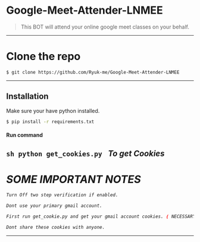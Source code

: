 # Google-Meet-Attender-LNMEE

> This BOT will attend your online google meet classes on your behalf.
---

# Clone the repo
```sh
$ git clone https://github.com/Ryuk-me/Google-Meet-Attender-LNMEE

```
---

## Installation
Make sure your have python installed.</br>
```sh
$ pip install -r requirements.txt
```
#### Run command
```sh python get_cookies.py ``` <i>To get Cookies<i>
---

# SOME IMPORTANT NOTES
```sh
Turn Off two step verification if enabled.

Dont use your primary gmail account.

First run get_cookie.py and get your gmail account cookies. ( NECESSARY i repeat it is NECESSARY )

Dont share these cookies with anyone.

```
---



